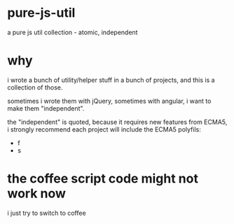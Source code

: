 pure-js-util
===

a pure js util collection - atomic, independent

# why

i wrote a bunch of utility/helper stuff in a bunch of projects, and this is a collection of those.

sometimes i wrote them with jQuery, sometimes with angular, i want to make them "independent".

the "independent" is quoted, because it requires new features from ECMA5, i strongly recommend each project will include the ECMA5 polyfils:

* f
* s

# the coffee script code might not work now

i just try to switch to coffee